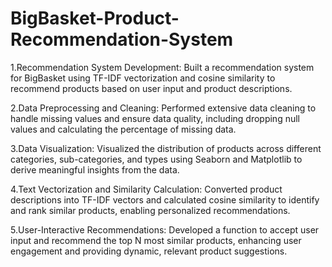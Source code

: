 # BigBasket-Product-Recommendation-System
1.Recommendation System Development:
Built a recommendation system for BigBasket using TF-IDF vectorization and cosine similarity to recommend products based on user input and product descriptions.

2.Data Preprocessing and Cleaning:
Performed extensive data cleaning to handle missing values and ensure data quality, including dropping null values and calculating the percentage of missing data.

3.Data Visualization:
Visualized the distribution of products across different categories, sub-categories, and types using Seaborn and Matplotlib to derive meaningful insights from the data.

4.Text Vectorization and Similarity Calculation:
Converted product descriptions into TF-IDF vectors and calculated cosine similarity to identify and rank similar products, enabling personalized recommendations.

5.User-Interactive Recommendations:
Developed a function to accept user input and recommend the top N most similar products, enhancing user engagement and providing dynamic, relevant product suggestions.
